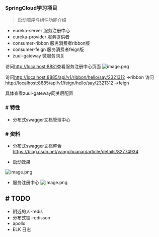 ### SpringCloud学习项目

> 启动顺序与组件功能介绍

* eureka-server     服务注册中心
* eureka-provider   服务提供者
* consumer-ribbon   服务消费者ribbon版
* consumer-feign    服务消费者feign版
* zuul-gateway      微服务网关


访问[http://localhost:8881](http://localhost:8881)查看服务注册中心页面
![image.png](https://upload-images.jianshu.io/upload_images/1846623-3cddc287e1c32872.png?imageMogr2/auto-orient/strip%7CimageView2/2/w/1240)

访问[http://localhost:8885/api/v1/ribbon/hello/say/2321312](http://localhost:8885/api/v1/ribbon/hello/say/2321312)    ->ribbon
访问[http://localhost:8885/api/v1/feign/hello/say/2321312](http://localhost:8885/api/v1/feign/hello/say/2321312)    ->feign

具体查看zuul-gateway网关层配置

### # 特性
* 分布式swagger文档管理中心


### # 资料
* 分布式swagger文档整合    https://blog.csdn.net/yangchuanan/article/details/82774934

* 启动效果

![image.png](https://upload-images.jianshu.io/upload_images/1846623-96153fbcdfb2732b.png?imageMogr2/auto-orient/strip%7CimageView2/2/w/1240)

* 服务注册中心
![image.png](https://upload-images.jianshu.io/upload_images/1846623-771d179ea3a70c21.png?imageMogr2/auto-orient/strip%7CimageView2/2/w/1240)





## # TODO
* 附近的人-redis
* 分布式锁-redisson
* apollo
* ELK 日志
